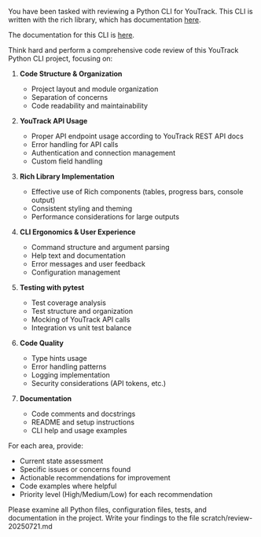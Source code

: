 You have been tasked with reviewing a Python CLI for YouTrack. This CLI is written with the rich library, which has documentation [here](https://rich.readthedocs.io/en/stable/introduction.html).

The documentation for this CLI is [here](https://yt-cli.readthedocs.io/en/latest/).

Think hard and perform a comprehensive code review of this YouTrack Python CLI project, focusing on:

1. **Code Structure & Organization**
   - Project layout and module organization
   - Separation of concerns
   - Code readability and maintainability

2. **YouTrack API Usage**
   - Proper API endpoint usage according to YouTrack REST API docs
   - Error handling for API calls
   - Authentication and connection management
   - Custom field handling

3. **Rich Library Implementation**
   - Effective use of Rich components (tables, progress bars, console output)
   - Consistent styling and theming
   - Performance considerations for large outputs

4. **CLI Ergonomics & User Experience**
   - Command structure and argument parsing
   - Help text and documentation
   - Error messages and user feedback
   - Configuration management

5. **Testing with pytest**
   - Test coverage analysis
   - Test structure and organization
   - Mocking of YouTrack API calls
   - Integration vs unit test balance

6. **Code Quality**
   - Type hints usage
   - Error handling patterns
   - Logging implementation
   - Security considerations (API tokens, etc.)

7. **Documentation**
   - Code comments and docstrings
   - README and setup instructions
   - CLI help and usage examples

For each area, provide:
- Current state assessment
- Specific issues or concerns found
- Actionable recommendations for improvement
- Code examples where helpful
- Priority level (High/Medium/Low) for each recommendation

Please examine all Python files, configuration files, tests, and documentation in the project. Write your findings to the file scratch/review-20250721.md
